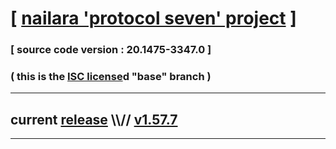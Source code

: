 
# [ [nailara 'protocol seven' project](http://src.nailara.net/) ]

### [ source code version : 20.1475-3347.0 ]

### ( this is the [ISC license](license)d "base" branch )
---
## current [release](https://github.com/anotherlink/nailara/releases) \\\\// [v1.57.7](https://github.com/anotherlink/nailara/releases/tag/v1.57.7)
---
